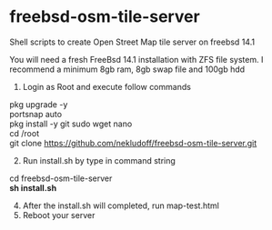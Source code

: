 # freebsd-osm-tile-server

Shell scripts to create Open Street Map tile server on freebsd 14.1

You will need a fresh FreeBsd 14.1 installation with ZFS file system. I recommend a minimum 8gb ram, 8gb swap file and 100gb hdd

1. Login as Root and execute follow commands <br>

pkg upgrade -y <br>
portsnap auto <br>
pkg install -y git sudo wget nano<br>
cd /root <br>
git clone https://github.com/nekludoff/freebsd-osm-tile-server.git <br>

2. Run install.sh by type in command string 

cd freebsd-osm-tile-server <br>
<b>sh install.sh</b><br>

4. After the install.sh will completed, run map-test.html
5. Reboot your server
